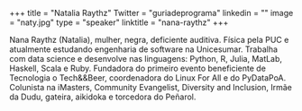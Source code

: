 +++ 
title = "Natalia Raythz" 
Twitter = "guriadeprograma" 
linkedin = "" 
image = "naty.jpg" 
type = "speaker" 
linktitle = "nana-raythz" 
+++

Nana Raythz (Natalia), mulher, negra, deficiente auditiva. Física pela PUC e atualmente estudando engenharia de software na Unicesumar. Trabalha com data science e desenvolve nas linguagens: Python, R, Julia, MatLab, Haskell, Scala e Ruby. Fundadora do primeiro evento beneficiente de Tecnologia o Tech&&Beer, coordenadora do Linux For All e do PyDataPoA. Colunista na iMasters, Community Evangelist, Diversity and Inclusion, Irmãe da Dudu, gateira, aikidoka e torcedora do Peñarol.

